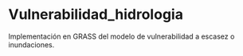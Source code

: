 # Vulnerabilidad_hidrologia
Implementación en GRASS del modelo de vulnerabilidad a escasez o inundaciones. 
